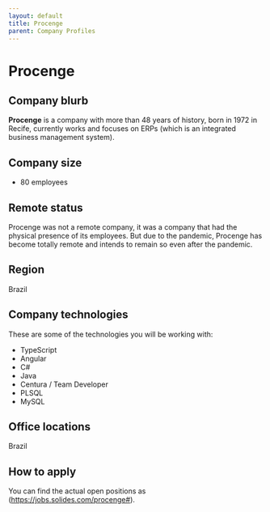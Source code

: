 ```yaml
---
layout: default
title: Procenge
parent: Company Profiles
---
```


# Procenge

## Company blurb

**Procenge**  is a company with more than 48 years of history, born in 1972 in Recife, currently works and focuses on ERPs (which is an integrated business management system).

## Company size

+ 80 employees

## Remote status

Procenge was not a remote company, it was a company that had the physical presence of its employees. But due to the pandemic, Procenge has become totally remote and intends to remain so even after the pandemic.

## Region

Brazil

## Company technologies

These are some of the technologies you will be working with:

- TypeScript
- Angular
- C#
- Java
- Centura / Team Developer
- PLSQL
- MySQL



## Office locations

Brazil

## How to apply

You can find the actual open positions as (https://jobs.solides.com/procenge#).